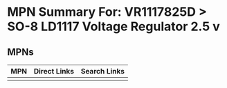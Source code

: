 



# MPN Summary For: VR1117825D > SO-8 LD1117 Voltage Regulator 2.5 v

## MPNs
  

|MPN|Direct Links|Search Links|
| :--- | :--- | :--- |
||||

